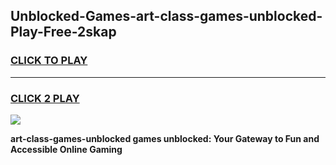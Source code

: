 
## Unblocked-Games-art-class-games-unblocked-Play-Free-2skap
<h3>
<a href="https://premium76.site?title=art-class-games-unblocked&ref=17A">CLICK TO PLAY</a></h3>
<hr>

<h3>
<a href="https://premium76.site?title=art-class-games-unblocked&ref=17A">CLICK 2 PLAY</a>
  
</h3>

<a href="https://premium76.site?title=art-class-games-unblocked&ref=17A"><img src="https://clearcache.store/games.png"></a>


**art-class-games-unblocked games unblocked: Your Gateway to Fun and Accessible Online Gaming**
